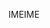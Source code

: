 <span data-ttu-id="5f7ec-101">IME</span><span class="sxs-lookup"><span data-stu-id="5f7ec-101">IME</span></span>